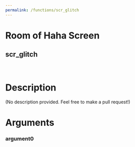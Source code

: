 ```yaml
---
permalink: /functions/scr_glitch
---
```

# Room of Haha Screen  
## scr_glitch  
&nbsp;  
# Description  
(No description provided. Feel free to make a pull request!) 
&nbsp;  
# Arguments
### argument0

&nbsp;  


